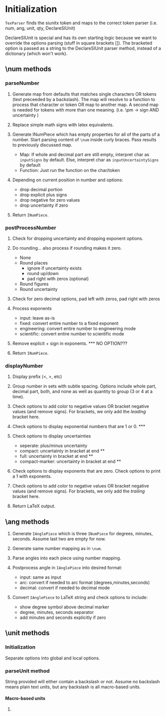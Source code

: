 # Initialization

`TexParser` finds the siunitx token and maps to the correct token parser (i.e. num, ang, unit, qty, DeclareSIUnit)

DeclareSIUnit is special and has its own starting logic because we want to override the options parsing (stuff in square brackets []).  The bracketed option is passed as a string to the DeclareSIUnit parser method, instead of a dictionary (which won't work).
 
## \num methods

### parseNumber

1. Generate map from defaults that matches single characters OR tokens (text preceeded by a backslash).  The map will resolve to a function to process that character or token OR map to another map.  A second map is needed for tokens with more than one meaning. (i.e. \pm -> sign AND uncertainty )

2. Replace simple math signs with latex equivalents.

3. Generate INumPiece which has empty properties for all of the parts of a number.  Start parsing content of `\num` inside curly braces.  Pass results to previously discussed map.  

    - Map:  If whole and decimal part are still empty, interpret char as `inputSigns` by default.  Else, interpret char as `inputUncertaintySigns` by default 
    - Function:  Just run the function on the char/token

4. Depending on current position in number and options:
    - drop decimal portion
    - drop explicit plus signs
    - drop negative for zero values
    - drop uncertainty if zero

5. Return `INumPiece`.

### postProcessNumber

1. Check for dropping uncertainty and dropping exponent options.

2. Do rounding... also process if rounding makes it zero.
    - None
    - Round places
        - ignore if uncertainty exists
        - round up/down
        - pad right with zeros (optional)
    - Round figures
    - Round uncertainty

3. Check for zero decimal options, pad left with zeros, pad right with zeros

4. Process exponents
    - input: leave as-is
    - fixed: convert entire number to a fixed exponent
    - engineering: convert entire number to engineering mode
    - scientific: convert entire number to scientific mode

5. Remove explicit + sign in exponents.  *** NO OPTION???

6. Return `INumPiece`.

### displayNumber

1. Display prefix (<, >, etc)

2. Group number in sets with subtle spacing.  Options include whole part, decimal part, both, and none as well as quantity to group (3 or 4 at a time).

3. Check options to add color to negative values OR bracket negative values (and remove signs). For brackets, we only add the *leading* bracket here.

4. Check options to display exponential numbers that are 1 or 0. ***

5. Check options to display uncertainties
    - seperate: plus/minus uncertainty
    - compact: uncertainty in bracket at end **
    - full: uncertainty in bracket at end **
    - compact-marker: uncertainty in bracket at end **

6. Check options to display exponents that are zero.  Check options to print a 1 with exponents.

7. Check options to add color to negative values OR bracket negative values (and remove signs). For brackets, we only add the *trailing* bracket here.

8. Return LaTeX output.



## \ang methods

1. Generate `IAnglePiece` which is three `INumPiece` for degrees, minutes, seconds.  Assume last two are empty for now.

2. Generate same number mapping as in `\num`.

3. Parse angles into each piece using number mapping.

4. Postprocess angle in `IAnglePiece` into desired format:
    - input: same as input
    - arc: convert if needed to arc format (degrees,minutes,seconds)
    - decimal: convert if needed to decimal mode

5. Convert `IAnglePiece` to LaTeX string and check options to include:
    - show degree symbol above decimal marker
    - degree, minutes, seconds separator
    - add minutes and seconds explicitly if zero

## \unit methods

### Initialization

Separate options into global and local options.

### parseUnit method

String provided will either contain a backslash or not.  Assume no backslash means plain text units, but any backslash is all macro-based units.

#### Macro-based units

1. 

